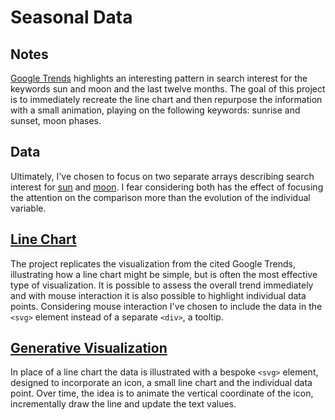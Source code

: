 # Seasonal Data

<!-- ## [Live Demo](LIVE_DEMO_URL) -->

## Notes

[Google Trends](https://trends.google.com/trends/explore?q=sun,moon) highlights an interesting pattern in search interest for the keywords sun and moon and the last twelve months. The goal of this project is to immediately recreate the line chart and then repurpose the information with a small animation, playing on the following keywords: sunrise and sunset, moon phases.

## Data

Ultimately, I've chosen to focus on two separate arrays describing search interest for [sun](https://trends.google.com/trends/explore?q=sun) and [moon](https://trends.google.com/trends/explore?q=moon). I fear considering both has the effect of focusing the attention on the comparison more than the evolution of the individual variable.

## [Line Chart](https://codepen.io/borntofrappe/pen/XWaQwKN)

The project replicates the visualization from the cited Google Trends, illustrating how a line chart might be simple, but is often the most effective type of visualization. It is possible to assess the overall trend immediately and with mouse interaction it is also possible to highlight individual data points. Considering mouse interaction I've chosen to include the data in the `<svg>` element instead of a separate `<div>`, a tooltip.

## [Generative Visualization](https://codepen.io/borntofrappe/pen/BadEeLE)

In place of a line chart the data is illustrated with a bespoke `<svg>` element, designed to incorporate an icon, a small line chart and the individual data point. Over time, the idea is to animate the vertical coordinate of the icon, incrementally draw the line and update the text values.
